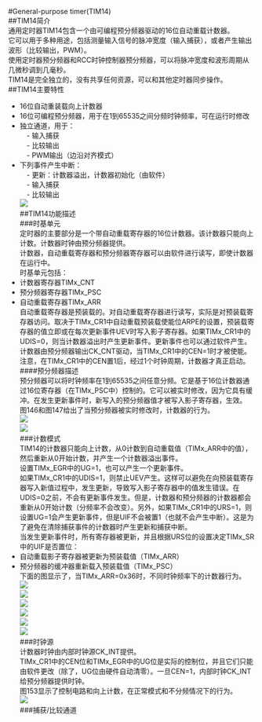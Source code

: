 #General-purpose timer(TIM14)  
##TIM14简介  
通用定时器TIM14包含一个由可编程预分频器驱动的16位自动重载计数器。  
它可以用于多种用途，包括测量输入信号的脉冲宽度（输入捕获），或者产生输出波形（比较输出，PWM）。  
使用定时器预分频器和RCC时钟控制器预分频器，可以将脉冲宽度和波形周期从几微秒调到几毫秒。  
TIM14是完全独立的，没有共享任何资源，可以和其他定时器同步操作。  
##TIM14主要特性  
- 16位自动重装载向上计数器  
- 16位可编程预分频器，用于在1到65535之间分频时钟频率，可在运行时修改  
- 独立通道，用于：  
　- 输入捕获  
　- 比较输出  
　- PWM输出（边沿对齐模式）  
- 下列事件产生中断：  
　- 更新：计数器溢出，计数器初始化（由软件）  
　- 输入捕获  
　- 比较输出  
![](https://i.imgur.com/1WwVF1W.png)  
##TIM14功能描述  
###时基单元  
定时器的主要部分是一个带自动重载寄存器的16位计数器。该计数器只能向上计数。计数器时钟由预分频器提供。  
计数器，自动重载寄存器和预分频器寄存器可以由软件进行读写，即使计数器在运行中。  
时基单元包括：  
- 计数器寄存器TIMx_CNT  
- 预分频器寄存器TIMx_PSC  
- 自动重载寄存器TIMx_ARR  
自动重载寄存器是预装载的。对自动重载寄存器进行读写，实际是对预装载寄存器访问。取决于TIMx_CR1中自动重载预装载使能位ARPE的设置，预装载寄存器的值立即或在每次更新事件UEV时写入影子寄存器。如果TIMx_CR1中的UDIS=0，则当计数器溢出时产生更新事件。更新事件也可以通过软件产生。  
计数器由预分频器输出CK_CNT驱动，当TIMx_CR1中的CEN=1时才被使能。  
注意，在TIMx_CR1中的CEN置1后，经过1个时钟周期，计数器才真正启动。  
####预分频器描述  
预分频器可以将时钟频率在1到65535之间任意分频。它是基于16位计数器通过16位寄存器（在TIMx_PSC中）控制的。它可以被实时修改，因为它具有缓冲。在发生更新事件时，新写入的预分频器值才被写入影子寄存器，生效。  
图146和图147给出了当预分频器被实时修改时，计数器的行为。  
![](https://i.imgur.com/7kQ5pow.png)  
![](https://i.imgur.com/jyHbUPf.png)  
###计数模式  
TIM14的计数器只能向上计数，从0计数到自动重载值（TIMx_ARR中的值），然后重新从0开始计数，并产生一个计数器溢出事件。  
设置TIMx_EGR中的UG=1，也可以产生一个更新事件。  
如果TIMx_CR1中的UDIS=1，则禁止UEV产生。这样可以避免在向预装载寄存器写入新值过程中，发生更新，导致写入影子寄存器中的值发生错误。在UDIS=0之前，不会有更新事件发生。但是，计数器和预分频器的计数器都会重新从0开始计数（分频率不会改变）。另外，如果TIMx_CR1中的URS=1，则设置UG=1会产生更新事件，但是UIF不会被置1（也就不会产生中断）。这是为了避免在清除捕获事件的计数器时产生更新和捕获中断。  
当发生更新事件时，所有寄存器被更新，并且根据URS位的设置决定TIMx_SR中的UIF是否置位：  
- 自动重载影子寄存器被更新为预装载值（TIMx_ARR）  
- 预分频器的缓冲器重新载入预装载值（TIMx_PSC）  
下面的图显示了，当TIMx_ARR=0x36时，不同时钟频率下的计数器行为。  
![](https://i.imgur.com/aD8DSrT.png)  
![](https://i.imgur.com/wJvO1tv.png)  
![](https://i.imgur.com/xHXVcHz.png)  
![](https://i.imgur.com/Y8PfHE0.png)  
![](https://i.imgur.com/Zvp5kvR.png)  
![](https://i.imgur.com/ZimRAsX.png)  
###时钟源  
计数器时钟由内部时钟源CK_INT提供。  
TIMx_CR1中的CEN位和TIMx_EGR中的UG位是实际的控制位，并且它们只能由软件更改（除了，UG位由硬件自动清零）。一旦CEN=1，内部时钟CK_INT给预分频器提供时钟。  
图153显示了控制电路和向上计数，在正常模式和不分频情况下的行为。  
![](https://i.imgur.com/SwQucrg.png)  
###捕获/比较通道  
